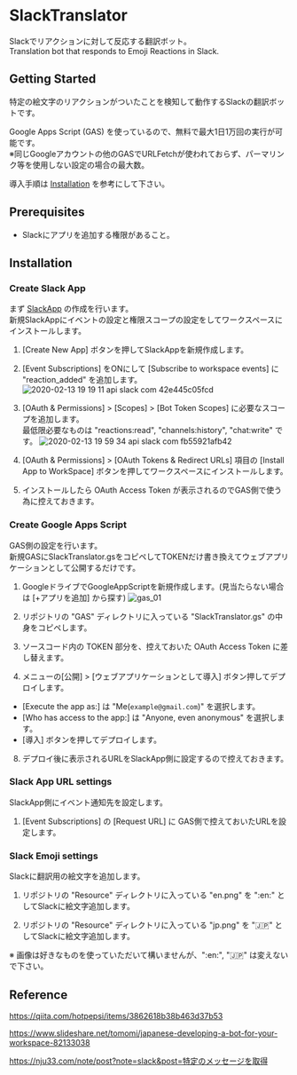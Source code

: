 # SlackTranslator

Slackでリアクションに対して反応する翻訳ボット。  
Translation bot that responds to Emoji Reactions in Slack.


## Getting Started

特定の絵文字のリアクションがついたことを検知して動作するSlackの翻訳ボットです。

Google Apps Script (GAS) を使っているので、無料で最大1日1万回の実行が可能です。  
※同じGoogleアカウントの他のGASでURLFetchが使われておらず、パーマリンク等を使用しない設定の場合の最大数。

導入手順は [Installation](https://github.com/HoshikawaHikari/SlackTranslator_GAS#Installation) を参考にして下さい。


## Prerequisites

- Slackにアプリを追加する権限があること。

## Installation


### Create Slack App

まず [SlackApp](https://api.slack.com/apps) の作成を行います。  
新規SlackAppにイベントの設定と権限スコープの設定をしてワークスペースにインストールします。

1. [Create New App] ボタンを押してSlackAppを新規作成します。

2. [Event Subscriptions] をONにして [Subscribe to workspace events] に "reaction_added" を追加します。
![2020-02-13 19 19 11 api slack com 42e445c05fcd](https://user-images.githubusercontent.com/16908935/74427767-0fc9c400-4e9b-11ea-80f8-5746507227ad.jpg)

3. [OAuth & Permissions] > [Scopes] > [Bot Token Scopes] に必要なスコープを追加します。  
   最低限必要なものは "reactions:read", "channels:history", "chat:write" です。
![2020-02-13 19 59 34 api slack com fb55921afb42](https://user-images.githubusercontent.com/16908935/74427925-61724e80-4e9b-11ea-82bc-ca32721007cf.jpg)

4. [OAuth & Permissions] > [OAuth Tokens & Redirect URLs] 項目の [Install App to WorkSpace] ボタンを押してワークスペースにインストールします。

5. インストールしたら OAuth Access Token が表示されるのでGAS側で使う為に控えておきます。


### Create Google Apps Script

GAS側の設定を行います。  
新規GASにSlackTranslator.gsをコピペしてTOKENだけ書き換えてウェブアプリケーションとして公開するだけです。

1. GoogleドライブでGoogleAppScriptを新規作成します。(見当たらない場合は [+アプリを追加] から探す)
![gas_01](https://user-images.githubusercontent.com/16908935/74428033-97afce00-4e9b-11ea-844b-493a806d2bf7.jpg)

2. リポジトリの "GAS" ディレクトリに入っている "SlackTranslator.gs" の中身をコピペします。

3. ソースコード内の TOKEN 部分を、控えておいた OAuth Access Token に差し替えます。

4. メニューの[公開] > [ウェブアプリケーションとして導入] ボタン押してデプロイします。
 - [Execute the app as:] は "Me(`example@gmail.com`)" を選択します。
 - [Who has access to the app:] は "Anyone, even anonymous" を選択します。
 - [導入] ボタンを押してデプロイします。

8. デプロイ後に表示されるURLをSlackApp側に設定するので控えておきます。


### Slack App URL settings

SlackApp側にイベント通知先を設定します。

1. [Event Subscriptions] の [Request URL] に GAS側で控えておいたURLを設定します。


### Slack Emoji settings

Slackに翻訳用の絵文字を追加します。

1. リポジトリの "Resource" ディレクトリに入っている "en.png" を ":en:" としてSlackに絵文字追加します。

2. リポジトリの "Resource" ディレクトリに入っている "jp.png" を ":jp:" としてSlackに絵文字追加します。

※ 画像は好きなものを使っていただいて構いませんが、":en:", ":jp:" は変えないで下さい。


## Reference

https://qiita.com/hotpepsi/items/3862618b38b463d37b53

https://www.slideshare.net/tomomi/japanese-developing-a-bot-for-your-workspace-82133038

https://nju33.com/note/post?note=slack&post=特定のメッセージを取得

